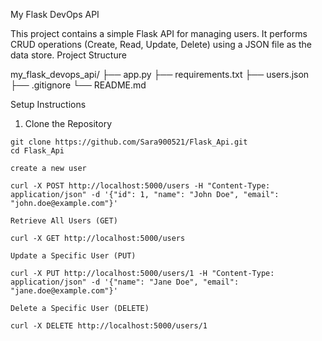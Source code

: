 My Flask DevOps API

This project contains a simple Flask API for managing users. It performs CRUD operations (Create, Read, Update, Delete) using a JSON file as the data store.
Project Structure

my_flask_devops_api/
├── app.py
├── requirements.txt
├── users.json
├── .gitignore
└── README.md

Setup Instructions
1. Clone the Repository

```
git clone https://github.com/Sara900521/Flask_Api.git
cd Flask_Api

create a new user

curl -X POST http://localhost:5000/users -H "Content-Type: application/json" -d '{"id": 1, "name": "John Doe", "email": "john.doe@example.com"}'

Retrieve All Users (GET)

curl -X GET http://localhost:5000/users

Update a Specific User (PUT)

curl -X PUT http://localhost:5000/users/1 -H "Content-Type: application/json" -d '{"name": "Jane Doe", "email": "jane.doe@example.com"}'

Delete a Specific User (DELETE)

curl -X DELETE http://localhost:5000/users/1

